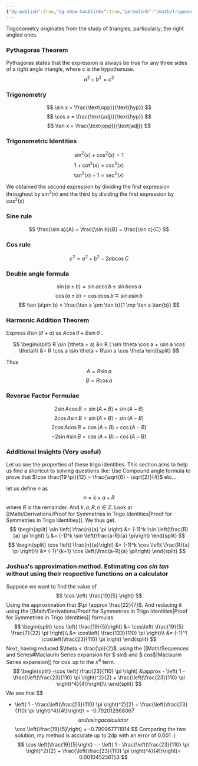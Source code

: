 ```yaml
---
{"dg-publish":true,"dg-show-backlinks":true,"permalink":"/math/trigonometry/","dgShowBacklinks":true,"dgPassFrontmatter":true,"noteIcon":""}
---
```



Trigonometry originates from the study of triangles, particularly, the right angled ones.

### Pythagoras Theorem

Pythagoras states that the expression is always be true for any three sides of a right angle triangle, where c is the hypothenuse. 
$$
a^2 + b^2 = c^2
$$

### Trigonometry
$$
\sin x = \frac{\text{opp}}{\text{hyp}}
$$
$$
\cos x = \frac{\text{adj}}{\text{hyp}}
$$
$$
\tan x = \frac{\text{opp}}{\text{adj}}
$$
### Trigonometric Identities
$$
\sin^2(x) + \cos^2(x) = 1
$$
$$
1 + \cot^2(x) = \csc^2(x)
$$
$$
\tan^2(x) + 1 = \sec^2(x)
$$

We obtained the second expression by dividing the first expression throughout by $\sin^2(x)$ and the third by dividing the first expression by $\cos^2(x)$ 


### Sine rule
$$
\frac{\sin a}{A} = \frac{\sin b}{B} = \frac{\sin c}{C}
$$

### Cos rule
$$
c^2 = a^2 + b^2 - 2ab \cos C
$$


### Double angle formula

$$
\sin (a \pm b) = \sin a\cos b \pm \sin b \cos a
$$
$$
\cos (a\pm b) = \cos a \cos b  \mp \sin a \sin b
$$
$$
\tan (a\pm b) = \frac{\tan a \pm \tan b}{1 \mp \tan a \tan{b}}
$$

### Harmonic Addition Theorem

Express $R \sin (\theta + a)$ as $A \cos \theta + B \sin \theta$ .

$$
\begin{split}
R \sin (\theta + a) &= R ( \sin \theta \cos a + \sin a \cos \theta)\\
&= R \cos a \sin \theta + R\sin a \cos \theta
\end{split}
$$

Thus
$$
A = R \sin a
$$
$$ 
B = R \cos a
$$
### Reverse Factor Formulae

$$
2 \sin A \cos B = \sin(A+ B) + \sin (A-B)
$$
$$
2 \cos A \sin B = \sin (A+ B) - \sin (A-B)
$$
$$
2 \cos A \cos B = \cos (A + B) + \cos (A-B)
$$
$$
-2 \sin A \sin B = \cos (A+ B) - \cos (A-B)
$$

### Additional Insights (Very useful)

Let us see the properties of these trigo identities.
This section aims to help us find a shortcut to solving questions like: Use Compound angle formula to prove that $\cos \frac{19 \pi}{12} = \frac{\sqrt{6} - \sqrt{2}}{4}$ etc...

let us define $n$ as
$$
n = k \times a + R
$$
where $R$ is the remainder. And $k,a, R, n \in \mathbb{Z}$.
Look at [[Math/Derivations/Proof for Symmetries in Trigo Identities\|Proof for Symmetries in Trigo Identities]]. We thus get.
$$
\begin{split}
\sin \left( \frac{n}{a} \pi \right) &= (-1)^k \sin \left(\frac{R}{a} \pi \right) \\ 
&= (-1)^k \sin \left(\frac{a-R}{a} \pi\right)
\end{split}
$$
$$
\begin{split}
\cos \left( \frac{n}{a}\right) &= (-1)^k \cos \left( \frac{R}{a} \pi \right)\\
&= (-1)^{k+1} \cos \left(\frac{a-R}{a} \pi\right)
\end{split}
$$
### Joshua's approximation method. Estimating $cos$ $sin$ $tan$ without using their respective functions on a calculator 

Suppose we want to find the value of 
$$
\cos \left( \frac{19}{5} \right)
$$
Using the approximation that $\pi \approx \frac{22}{7}$. And reducing it using the [[Math/Derivations/Proof for Symmetries in Trigo Identities\|Proof for Symmetries in Trigo Identities]] formulas
$$
\begin{split}
\cos \left( \frac{19}{5}\right) &= \cos\left( \frac{19}{5} \frac{7}{22} \pi \right)\\
&= \cos\left( \frac{133}{110} \pi \right)\\
&= (-1)^1 \cos\left(\frac{23}{110} \pi \right)
\end{split}
$$
Next, having reduced $\theta < \frac{\pi}{2}$. using the [[Math/Sequences and Series#Maclaurin Series expansion for $ sin$ and $ cos$\|Maclaurin Series expansion]] for $\cos$ up to the $x^4$ term. 
$$
\begin{split}
-\cos \left( \frac{23}{110} \pi \right) &\approx - \left( 1 - \frac{\left(\frac{23}{110} \pi \right)^2}{2} + \frac{\left(\frac{23}{110} \pi \right)^4}{4!}\right)\\
\end{split}
$$
We see that
$$ 
- \left( 1 - \frac{\left(\frac{23}{110} \pi \right)^2}{2} + \frac{\left(\frac{23}{110} \pi \right)^4}{4!}\right)\\ = -0.792012968067
$$
and using a calculator
$$
\cos \left(\frac{19}{5}\right) = -0.790967711914
$$
Comparing the two solution, my method is accurate up to 2dp with an error of $0.001$ :)
$$
\cos \left(\frac{19}{5}\right) - - \left( 1 - \frac{\left(\frac{23}{110} \pi \right)^2}{2} + \frac{\left(\frac{23}{110} \pi \right)^4}{4!}\right)= 0.001045256153
$$